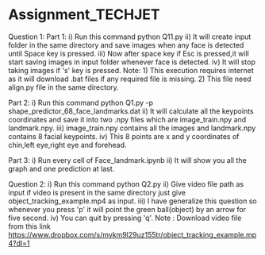 # Assignment_TECHJET

Question 1:
  Part 1:
    i) Run this command python Q11.py 
   ii) It will create input folder in the same directory and save images when any face is detected until Space key is pressed.
  iii) Now after space key if Esc is pressed,it will start saving images in input folder whenever face is detected.
   iv) It will stop taking images if 's' key is pressed.
   Note: 1) This execution requires internet as it will download .bat files if any required file is missing.
         2) This file need align.py file in the same directory.
   
  Part 2: 
   i)  Run this command python Q1.py -p shape_predictor_68_face_landmarks.dat
  ii)  It will calculate all the keypoints coordinates and save it into two .npy files which are image_train.npy and landmark.npy.
 iii)  image_train.npy contains all the images and landmark.npy contains 8 facial keypoints.
  iv)  This 8 points are x and y coordinates of chin,left eye,right eye and forehead.
  
  Part 3:
   i)  Run every cell of Face_landmark.ipynb
  ii)  It will show you all the graph and one prediction at last.



Question 2:
	i)   Run this command python Q2.py 
   ii)  Give video file path as input if video is present in the same directory just give object_tracking_example.mp4 as input.
  iii) I have generalize this question so whenever you press 'p' it will point the green ball(object) by an arrow for five second.
   iv)  You can quit by pressing 'q'. 
   Note : Download video file from this link https://www.dropbox.com/s/mykm9l29uz155tr/object_tracking_example.mp4?dl=1
